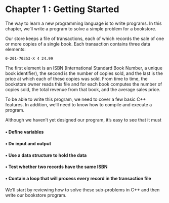 # Chapter 1 : Getting Started

The way to learn a new programming language is to write programs. In this
chapter, we’ll write a program to solve a simple problem for a bookstore.

Our store keeps a file of transactions, each of which records the sale of one
or more copies of a single book. Each transaction contains three data elements:

    0-201-70353-X 4 24.99

The first element is an ISBN (International Standard Book Number, a unique book
identifier), the second is the number of copies sold, and the last is the price
at which each of these copies was sold. From time to time, the bookstore owner
reads this file and for each book computes the number of copies sold, the total
revenue from that book, and the average sales price.

To be able to write this program, we need to cover a few basic C++ features. In
addition, we’ll need to know how to compile and execute a program.

Although we haven’t yet designed our program, it’s easy to see that it must

#### • Deﬁne variables

#### • Do input and output

#### • Use a data structure to hold the data

#### • Test whether two records have the same ISBN

#### • Contain a loop that will process every record in the transaction file

We’ll start by reviewing how to solve these sub-problems in C++ and then write
our bookstore program.